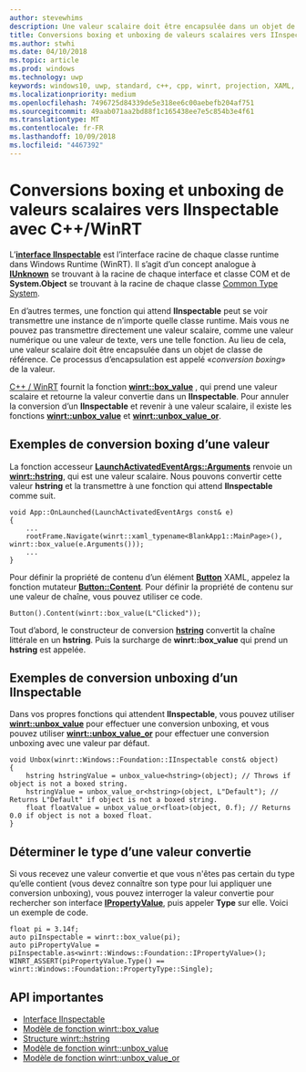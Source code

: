 ```yaml
---
author: stevewhims
description: Une valeur scalaire doit être encapsulée dans un objet de classe de référence avant d’être transmise à une fonction qui attend **IInspectable**. Le processus d’encapsulation est appelé «*conversion boxing*» de la valeur.
title: Conversions boxing et unboxing de valeurs scalaires vers IInspectable avec C++/WinRT
ms.author: stwhi
ms.date: 04/10/2018
ms.topic: article
ms.prod: windows
ms.technology: uwp
keywords: windows10, uwp, standard, c++, cpp, winrt, projection, XAML, contrôle, conversion boxing, scalaire, valeur
ms.localizationpriority: medium
ms.openlocfilehash: 7496725d84339de5e318ee6c00aebefb204af751
ms.sourcegitcommit: 49aab071aa2bd88f1c165438ee7e5c854b3e4f61
ms.translationtype: MT
ms.contentlocale: fr-FR
ms.lasthandoff: 10/09/2018
ms.locfileid: "4467392"
---
```

# <a name="boxing-and-unboxing-scalar-values-to-iinspectable-with-cwinrt"></a>Conversions boxing et unboxing de valeurs scalaires vers IInspectable avec C++/WinRT
 
L’[**interface IInspectable**](/windows/desktop/api/inspectable/nn-inspectable-iinspectable) est l’interface racine de chaque classe runtime dans Windows Runtime (WinRT). Il s’agit d’un concept analogue à [**IUnknown**](https://msdn.microsoft.com/library/windows/desktop/ms680509) se trouvant à la racine de chaque interface et classe COM et de **System.Object** se trouvant à la racine de chaque classe [Common Type System](https://docs.microsoft.com/dotnet/standard/base-types/common-type-system).

En d’autres termes, une fonction qui attend **IInspectable** peut se voir transmettre une instance de n’importe quelle classe runtime. Mais vous ne pouvez pas transmettre directement une valeur scalaire, comme une valeur numérique ou une valeur de texte, vers une telle fonction. Au lieu de cela, une valeur scalaire doit être encapsulée dans un objet de classe de référence. Ce processus d’encapsulation est appelé «*conversion boxing*» de la valeur.

[C++ / WinRT](/windows/uwp/cpp-and-winrt-apis/intro-to-using-cpp-with-winrt) fournit la fonction [**winrt::box_value**](/uwp/cpp-ref-for-winrt/box-value) , qui prend une valeur scalaire et retourne la valeur convertie dans un **IInspectable**. Pour annuler la conversion d’un **IInspectable** et revenir à une valeur scalaire, il existe les fonctions [**winrt::unbox_value**](/uwp/cpp-ref-for-winrt/unbox-value) et [**winrt::unbox_value_or**](/uwp/cpp-ref-for-winrt/unbox-value-or).

## <a name="examples-of-boxing-a-value"></a>Exemples de conversion boxing d’une valeur
La fonction accesseur [**LaunchActivatedEventArgs::Arguments**](/uwp/api/windows.applicationmodel.activation.launchactivatedeventargs.Arguments) renvoie un [**winrt::hstring**](/uwp/cpp-ref-for-winrt/hstring), qui est une valeur scalaire. Nous pouvons convertir cette valeur **hstring** et la transmettre à une fonction qui attend **IInspectable** comme suit.

```cppwinrt
void App::OnLaunched(LaunchActivatedEventArgs const& e)
{
    ...
    rootFrame.Navigate(winrt::xaml_typename<BlankApp1::MainPage>(), winrt::box_value(e.Arguments()));
    ...
}
```

Pour définir la propriété de contenu d’un élément [**Button**](/uwp/api/windows.ui.xaml.controls.button) XAML, appelez la fonction mutateur [**Button::Content**](/uwp/api/windows.ui.xaml.controls.contentcontrol.content?). Pour définir la propriété de contenu sur une valeur de chaîne, vous pouvez utiliser ce code.

```cppwinrt
Button().Content(winrt::box_value(L"Clicked"));
```

Tout d’abord, le constructeur de conversion [**hstring**](/uwp/cpp-ref-for-winrt/hstring) convertit la chaîne littérale en un **hstring**. Puis la surcharge de **winrt::box_value** qui prend un **hstring** est appelée.

## <a name="examples-of-unboxing-an-iinspectable"></a>Exemples de conversion unboxing d’un IInspectable
Dans vos propres fonctions qui attendent **IInspectable**, vous pouvez utiliser [**winrt::unbox_value**](/uwp/cpp-ref-for-winrt/unbox-value) pour effectuer une conversion unboxing, et vous pouvez utiliser [**winrt::unbox_value_or**](/uwp/cpp-ref-for-winrt/unbox-value-or) pour effectuer une conversion unboxing avec une valeur par défaut.

```cppwinrt
void Unbox(winrt::Windows::Foundation::IInspectable const& object)
{
    hstring hstringValue = unbox_value<hstring>(object); // Throws if object is not a boxed string.
    hstringValue = unbox_value_or<hstring>(object, L"Default"); // Returns L"Default" if object is not a boxed string.
    float floatValue = unbox_value_or<float>(object, 0.f); // Returns 0.0 if object is not a boxed float.
}
```

## <a name="determine-the-type-of-a-boxed-value"></a>Déterminer le type d’une valeur convertie
Si vous recevez une valeur convertie et que vous n'êtes pas certain du type qu’elle contient (vous devez connaître son type pour lui appliquer une conversion unboxing), vous pouvez interroger la valeur convertie pour rechercher son interface [**IPropertyValue**](/uwp/api/windows.foundation.ipropertyvalue), puis appeler **Type** sur elle. Voici un exemple de code.

```cppwinrt
float pi = 3.14f;
auto piInspectable = winrt::box_value(pi);
auto piPropertyValue = piInspectable.as<winrt::Windows::Foundation::IPropertyValue>();
WINRT_ASSERT(piPropertyValue.Type() == winrt::Windows::Foundation::PropertyType::Single);
```

## <a name="important-apis"></a>API importantes
* [Interface IInspectable](/windows/desktop/api/inspectable/nn-inspectable-iinspectable)
* [Modèle de fonction winrt::box_value](/uwp/cpp-ref-for-winrt/box-value)
* [Structure winrt::hstring](/uwp/cpp-ref-for-winrt/hstring)
* [Modèle de fonction winrt::unbox_value](/uwp/cpp-ref-for-winrt/unbox-value)
* [Modèle de fonction winrt::unbox_value_or](/uwp/cpp-ref-for-winrt/unbox-value-or)
